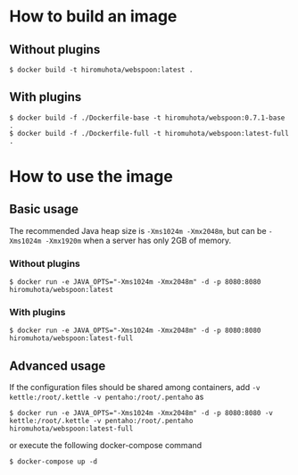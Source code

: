 # How to build an image

## Without plugins

```
$ docker build -t hiromuhota/webspoon:latest .
```

## With plugins

```
$ docker build -f ./Dockerfile-base -t hiromuhota/webspoon:0.7.1-base .
$ docker build -f ./Dockerfile-full -t hiromuhota/webspoon:latest-full .
```

# How to use the image

## Basic usage

The recommended Java heap size is `-Xms1024m -Xmx2048m`, but can be `-Xms1024m -Xmx1920m` when a server has only 2GB of memory.

### Without plugins

```
$ docker run -e JAVA_OPTS="-Xms1024m -Xmx2048m" -d -p 8080:8080 hiromuhota/webspoon:latest
```

### With plugins

```
$ docker run -e JAVA_OPTS="-Xms1024m -Xmx2048m" -d -p 8080:8080 hiromuhota/webspoon:latest-full
```

## Advanced usage

If the configuration files should be shared among containers, add `-v kettle:/root/.kettle -v pentaho:/root/.pentaho` as

```
$ docker run -e JAVA_OPTS="-Xms1024m -Xmx2048m" -d -p 8080:8080 -v kettle:/root/.kettle -v pentaho:/root/.pentaho hiromuhota/webspoon:latest-full
```

or execute the following docker-compose command

```
$ docker-compose up -d
```